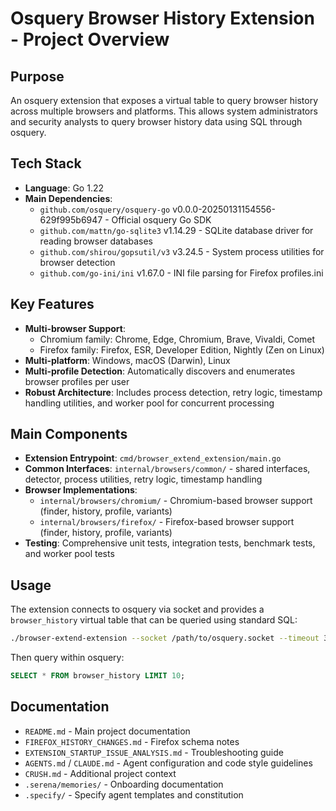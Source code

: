 # Osquery Browser History Extension - Project Overview

## Purpose
An osquery extension that exposes a virtual table to query browser history across multiple browsers and platforms. This allows system administrators and security analysts to query browser history data using SQL through osquery.

## Tech Stack
- **Language**: Go 1.22
- **Main Dependencies**:
  - `github.com/osquery/osquery-go` v0.0.0-20250131154556-629f995b6947 - Official osquery Go SDK
  - `github.com/mattn/go-sqlite3` v1.14.29 - SQLite database driver for reading browser databases
  - `github.com/shirou/gopsutil/v3` v3.24.5 - System process utilities for browser detection
  - `github.com/go-ini/ini` v1.67.0 - INI file parsing for Firefox profiles.ini

## Key Features
- **Multi-browser Support**: 
  - Chromium family: Chrome, Edge, Chromium, Brave, Vivaldi, Comet
  - Firefox family: Firefox, ESR, Developer Edition, Nightly (Zen on Linux)
- **Multi-platform**: Windows, macOS (Darwin), Linux
- **Multi-profile Detection**: Automatically discovers and enumerates browser profiles per user
- **Robust Architecture**: Includes process detection, retry logic, timestamp handling utilities, and worker pool for concurrent processing

## Main Components
- **Extension Entrypoint**: `cmd/browser_extend_extension/main.go`
- **Common Interfaces**: `internal/browsers/common/` - shared interfaces, detector, process utilities, retry logic, timestamp handling
- **Browser Implementations**: 
  - `internal/browsers/chromium/` - Chromium-based browser support (finder, history, profile, variants)
  - `internal/browsers/firefox/` - Firefox-based browser support (finder, history, profile, variants)
- **Testing**: Comprehensive unit tests, integration tests, benchmark tests, and worker pool tests

## Usage
The extension connects to osquery via socket and provides a `browser_history` virtual table that can be queried using standard SQL:
```bash
./browser-extend-extension --socket /path/to/osquery.socket --timeout 3 --interval 3
```

Then query within osquery:
```sql
SELECT * FROM browser_history LIMIT 10;
```

## Documentation
- `README.md` - Main project documentation
- `FIREFOX_HISTORY_CHANGES.md` - Firefox schema notes
- `EXTENSION_STARTUP_ISSUE_ANALYSIS.md` - Troubleshooting guide
- `AGENTS.md` / `CLAUDE.md` - Agent configuration and code style guidelines
- `CRUSH.md` - Additional project context
- `.serena/memories/` - Onboarding documentation
- `.specify/` - Specify agent templates and constitution